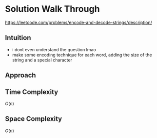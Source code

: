 # Solution Walk Through
https://leetcode.com/problems/encode-and-decode-strings/description/

## Intuition
- i dont even understand the question lmao
- make some encoding technique for each word, adding the size of the string and a special character

## Approach


## Time Complexity
$O(n)$

## Space Complexity
$O(n)$



